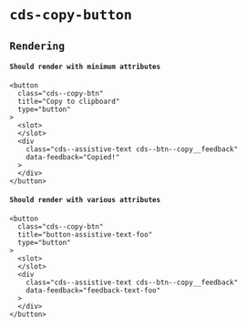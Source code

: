 # `cds-copy-button`

## `Rendering`

####   `Should render with minimum attributes`

```
<button
  class="cds--copy-btn"
  title="Copy to clipboard"
  type="button"
>
  <slot>
  </slot>
  <div
    class="cds--assistive-text cds--btn--copy__feedback"
    data-feedback="Copied!"
  >
  </div>
</button>

```

####   `Should render with various attributes`

```
<button
  class="cds--copy-btn"
  title="button-assistive-text-foo"
  type="button"
>
  <slot>
  </slot>
  <div
    class="cds--assistive-text cds--btn--copy__feedback"
    data-feedback="feedback-text-foo"
  >
  </div>
</button>

```

